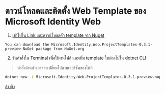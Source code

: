 

# ดาวน์โหลดและติดตั้ง Web Template ของ Microsoft Identity Web

1. [เข้าไปใน Link และดาวน์โหลดตัว template จาก Nuget](https://github.com/AzureAD/microsoft-identity-web/wiki/web-app-template)

```
You can download the Microsoft.Identity.Web.ProjectTemplates-0.3.1-preview NuGet package from NuGet.org
```

2. รันคำสั่งใน Terminal เพื่อใช้งานไฟล์ และเพิ่ม template ใหม่ลงไปใน dotnet CLI

> คำสั่งด้านล่างอาจจะเปลี่ยนไปตามเวอร์ชั่นของไฟล์

```bash
dotnet new -i Microsoft.Identity.Web.ProjectTemplates.0.3.1-preview.nupkg
```

[อ้างอิง](https://github.com/AzureAD/microsoft-identity-web/wiki/web-app-template)

